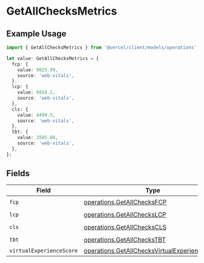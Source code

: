 # GetAllChecksMetrics

## Example Usage

```typescript
import { GetAllChecksMetrics } from '@vercel/client/models/operations';

let value: GetAllChecksMetrics = {
  fcp: {
    value: 9025.99,
    source: 'web-vitals',
  },
  lcp: {
    value: 6818.2,
    source: 'web-vitals',
  },
  cls: {
    value: 4499.5,
    source: 'web-vitals',
  },
  tbt: {
    value: 3595.08,
    source: 'web-vitals',
  },
};
```

## Fields

| Field                    | Type                                                                                                           | Required           | Description |
| ------------------------ | -------------------------------------------------------------------------------------------------------------- | ------------------ | ----------- |
| `fcp`                    | [operations.GetAllChecksFCP](../../models/operations/getallchecksfcp.md)                                       | :heavy_check_mark: | N/A         |
| `lcp`                    | [operations.GetAllChecksLCP](../../models/operations/getallcheckslcp.md)                                       | :heavy_check_mark: | N/A         |
| `cls`                    | [operations.GetAllChecksCLS](../../models/operations/getallcheckscls.md)                                       | :heavy_check_mark: | N/A         |
| `tbt`                    | [operations.GetAllChecksTBT](../../models/operations/getallcheckstbt.md)                                       | :heavy_check_mark: | N/A         |
| `virtualExperienceScore` | [operations.GetAllChecksVirtualExperienceScore](../../models/operations/getallchecksvirtualexperiencescore.md) | :heavy_minus_sign: | N/A         |
